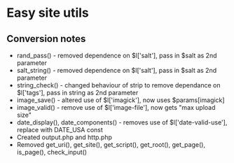 # Easy site utils

## Conversion notes

* rand_pass() - removed dependence on $l['salt'], pass in $salt as 2nd parameter
* salt_string() - removed dependence on $l['salt'], pass in $salt as 2nd parameter
* string_check() - changed behaviour of strip to remove dependance on $l['tags'], pass in string as 2nd parameter
* image_save() - altered use of $l['imagick'], now uses $params[imagick]
* image_valid() - remove use of $l['image-file'], now gets "max upload size"
* date_display(), date_components() - removes use of $l['date-valid-use'], replace with DATE_USA const
* Created output.php and http.php
* Removed get_uri(), get_site(), get_script(), get_root(), get_page(), is_page(), check_input()
